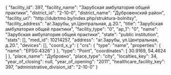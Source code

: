 {
    "facility_id": 397,
    "facility_name": "Зарубская амбулатория общей практики",
    "district_id": "2-10-0",
    "district_name": "Дубровенский район",
    "facility_url": "http:\/\/dubrtmo.by\/index.php\/struktura-bolnitsy",
    "facility_address": "аг.Зарубы, ул.Центральная, д.20.",
    "title": "Зарубская амбулатория общей практики",
    "facility_type": "0",
    "ap_1": "0",
    "name": "Зарубская амбулатория общей практики",
    "state": "public institution",
    "stats": [],
    "med_id": 10214257,
    "address": "аг.Зарубы, ул.Центральная, д.20.",
    "devices": [],
    "coord_x_y": {
        "crs": {
            "type": "name",
            "properties": {
                "name": "EPSG:4326"
            }
        },
        "type": "Point",
        "coordinates": [
            30.9169,
            54.4624
        ]
    },
    "place_name": "Дубровно",
    "place_type": "city",
    "localties_key": 34,
    "year_of_closing": null,
    "year_of_opening": "2011",
    "healthcare_facility_key": 397,
    "administrative_division_id": "2-10-0"
}